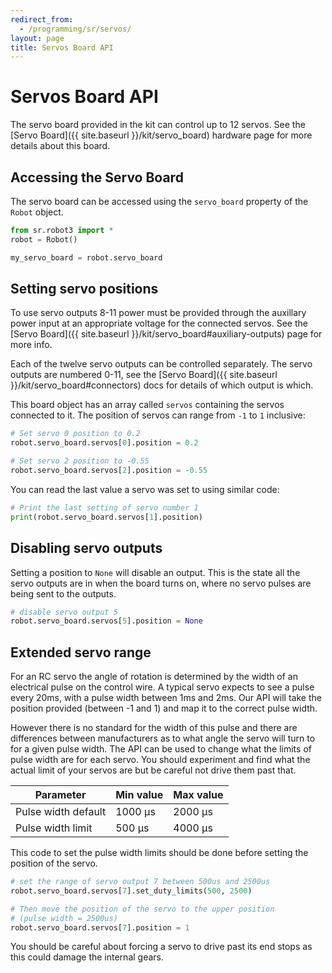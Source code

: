 ```yaml
---
redirect_from:
  - /programming/sr/servos/
layout: page
title: Servos Board API
---
```


Servos Board API
================

The servo board provided in the kit can control up to 12 servos.
See the [Servo Board]({{ site.baseurl }}/kit/servo_board) hardware page for more details about this board.


Accessing the Servo Board
-------------------------

The servo board can be accessed using the `servo_board` property of the `Robot` object.

~~~~~ python
from sr.robot3 import *
robot = Robot()

my_servo_board = robot.servo_board
~~~~~


Setting servo positions
-----------------------

<div class="warning" markdown="1">
To use servo outputs 8-11 power must be provided through the auxillary power input at an appropriate voltage for the connected servos.
See the [Servo Board]({{ site.baseurl }}/kit/servo_board#auxiliary-outputs) page for more info.
</div>

Each of the twelve servo outputs can be controlled separately.
The servo outputs are numbered 0-11, see the [Servo Board]({{ site.baseurl }}/kit/servo_board#connectors) docs for details of which output is which.

This board object has an array called `servos` containing the servos connected to it.
The position of servos can range from `-1` to `1` inclusive:

~~~~~ python
# Set servo 0 position to 0.2
robot.servo_board.servos[0].position = 0.2

# Set servo 2 position to -0.55
robot.servo_board.servos[2].position = -0.55
~~~~~

You can read the last value a servo was set to using similar code:

~~~~~ python
# Print the last setting of servo number 1
print(robot.servo_board.servos[1].position)
~~~~~


Disabling servo outputs
-----------------------

Setting a position to `None` will disable an output.
This is the state all the servo outputs are in when the board turns on, where no servo pulses are being sent to the outputs.

~~~~~ python
# disable servo output 5
robot.servo_board.servos[5].position = None
~~~~~


Extended servo range
--------------------

For an RC servo the angle of rotation is determined by the width of an electrical pulse on the control wire.
A typical servo expects to see a pulse every 20ms, with a pulse width between 1ms and 2ms.
Our API will take the position provided (between -1 and 1) and map it to the correct pulse width.

However there is no standard for the width of this pulse and there are differences between manufacturers as to what angle the servo will turn to for a given pulse width.
The API can be used to change what the limits of pulse width are for each servo.
You should experiment and find what the actual limit of your servos are but be careful not drive them past that.

|     Parameter     |  Min value  |  Max value  |
|-------------------|-------------|-------------|
|Pulse width default|1000 &micro;s|2000 &micro;s|
|Pulse width limit  |500 &micro;s |4000 &micro;s|

This code to set the pulse width limits should be done before setting the position of the servo.

~~~~~ python
# set the range of servo output 7 between 500us and 2500us
robot.servo_board.servos[7].set_duty_limits(500, 2500)

# Then move the position of the servo to the upper position
# (pulse width = 2500us)
robot.servo_board.servos[7].position = 1
~~~~~

<div class="warning">
You should be careful about forcing a servo to drive past its end stops as this could damage the internal gears.
</div>

